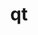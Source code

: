 ---
title: "qt"
layout: cache
categories: [package, develop]
meta: {"versions": ["5.14.2", "5.15.15", "5.15.16"], "compilers": ["gcc@=11.1.0", "gcc@=11.4.0"], "oss": ["ubuntu20.04", "ubuntu22.04"], "platforms": ["linux"], "targets": ["x86_64_v3"], "stacks": ["data-vis-sdk", "hep", "root"], "num_specs": 6, "num_specs_by_stack": {"data-vis-sdk": 4, "root": 6, "hep": 2}}
spec_details: [{"hash": "nhke25jk3pycymzuyb7uguo7pbnd25gl", "compiler": "gcc@=11.1.0", "versions": ["5.14.2"], "os": "ubuntu20.04", "platform": "linux", "target": "x86_64_v3", "variants": ["build_system=generic", "~dbus", "~debug", "~doc", "~examples", "~framework", "~gtk", "+gui", "~location", "+opengl", "patches=2081e9c,51aeba5,75bcb42,7f34d48,8449b9f,84b0991,9378afd,ea411b9", "~phonon", "+shared", "+sql", "+ssl", "+tools", "~webkit"], "stacks": ["data-vis-sdk", "root"], "size": "-", "tarball": "https://binaries.spack.io/develop/build_cache/linux-ubuntu20.04-x86_64_v3/gcc-11.1.0/qt-5.14.2/linux-ubuntu20.04-x86_64_v3-gcc-11.1.0-qt-5.14.2-nhke25jk3pycymzuyb7uguo7pbnd25gl.spack"}, {"hash": "ihraq4ufye5eimxjwmbjezs7qzpkzs2n", "compiler": "gcc@=11.1.0", "versions": ["5.14.2"], "os": "ubuntu20.04", "platform": "linux", "target": "x86_64_v3", "variants": ["build_system=generic", "~dbus", "~debug", "~doc", "~examples", "~framework", "~gtk", "+gui", "~location", "+opengl", "patches=2081e9c,51aeba5,75bcb42,7f34d48,8449b9f,84b0991,9378afd,ea411b9", "~phonon", "+shared", "+sql", "+ssl", "+tools", "~webkit"], "stacks": ["data-vis-sdk", "root"], "size": "-", "tarball": "https://binaries.spack.io/develop/build_cache/linux-ubuntu20.04-x86_64_v3/gcc-11.1.0/qt-5.14.2/linux-ubuntu20.04-x86_64_v3-gcc-11.1.0-qt-5.14.2-ihraq4ufye5eimxjwmbjezs7qzpkzs2n.spack"}, {"hash": "l2vegog6ftcqwnjezkvpadvf5sf5twir", "compiler": "gcc@=11.1.0", "versions": ["5.14.2"], "os": "ubuntu20.04", "platform": "linux", "target": "x86_64_v3", "variants": ["build_system=generic", "~dbus", "~debug", "~doc", "~examples", "~framework", "~gtk", "+gui", "~location", "+opengl", "patches=2081e9c,51aeba5,75bcb42,7f34d48,8449b9f,84b0991,9378afd,ea411b9", "~phonon", "+shared", "+sql", "+ssl", "+tools", "~webkit"], "stacks": ["data-vis-sdk", "root"], "size": "-", "tarball": "https://binaries.spack.io/develop/build_cache/linux-ubuntu20.04-x86_64_v3/gcc-11.1.0/qt-5.14.2/linux-ubuntu20.04-x86_64_v3-gcc-11.1.0-qt-5.14.2-l2vegog6ftcqwnjezkvpadvf5sf5twir.spack"}, {"hash": "mypjlkwqquj7fvcqoch73joaif2m26u6", "compiler": "gcc@=11.1.0", "versions": ["5.14.2"], "os": "ubuntu20.04", "platform": "linux", "target": "x86_64_v3", "variants": ["build_system=generic", "~dbus", "~debug", "~doc", "~examples", "~framework", "~gtk", "+gui", "~location", "+opengl", "patches=2081e9c,51aeba5,75bcb42,7f34d48,8449b9f,84b0991,9378afd,ea411b9", "~phonon", "+shared", "+sql", "+ssl", "+tools", "~webkit"], "stacks": ["data-vis-sdk", "root"], "size": "-", "tarball": "https://binaries.spack.io/develop/build_cache/linux-ubuntu20.04-x86_64_v3/gcc-11.1.0/qt-5.14.2/linux-ubuntu20.04-x86_64_v3-gcc-11.1.0-qt-5.14.2-mypjlkwqquj7fvcqoch73joaif2m26u6.spack"}, {"hash": "7nbeiee26c3jdltwkajnzonyrtjmxkjn", "compiler": "gcc@=11.4.0", "versions": ["5.15.15"], "os": "ubuntu22.04", "platform": "linux", "target": "x86_64_v3", "variants": ["build_system=generic", "~dbus", "~debug", "~doc", "~examples", "~framework", "~gtk", "+gui", "~location", "+opengl", "patches=2081e9c,51aeba5,75bcb42,78c70fb,7f34d48,84b0991,8cd4be9,9378afd", "~phonon", "+shared", "+sql", "+ssl", "+tools", "~webkit"], "stacks": ["root", "hep"], "size": "-", "tarball": "https://binaries.spack.io/develop/build_cache/linux-ubuntu22.04-x86_64_v3/gcc-11.4.0/qt-5.15.15/linux-ubuntu22.04-x86_64_v3-gcc-11.4.0-qt-5.15.15-7nbeiee26c3jdltwkajnzonyrtjmxkjn.spack"}, {"hash": "bt4j5ssr3s7gunjec3jrubpak7sxloe4", "compiler": "gcc@=11.4.0", "versions": ["5.15.16"], "os": "ubuntu22.04", "platform": "linux", "target": "x86_64_v3", "variants": ["build_system=generic", "~dbus", "~debug", "~doc", "~examples", "~framework", "~gtk", "+gui", "~location", "+opengl", "patches=2081e9c,51aeba5,75bcb42,78c70fb,7f34d48,84b0991,8cd4be9,9378afd", "~phonon", "+shared", "+sql", "+ssl", "+tools", "~webkit"], "stacks": ["root", "hep"], "size": "-", "tarball": "https://binaries.spack.io/develop/build_cache/linux-ubuntu22.04-x86_64_v3/gcc-11.4.0/qt-5.15.16/linux-ubuntu22.04-x86_64_v3-gcc-11.4.0-qt-5.15.16-bt4j5ssr3s7gunjec3jrubpak7sxloe4.spack"}]
---